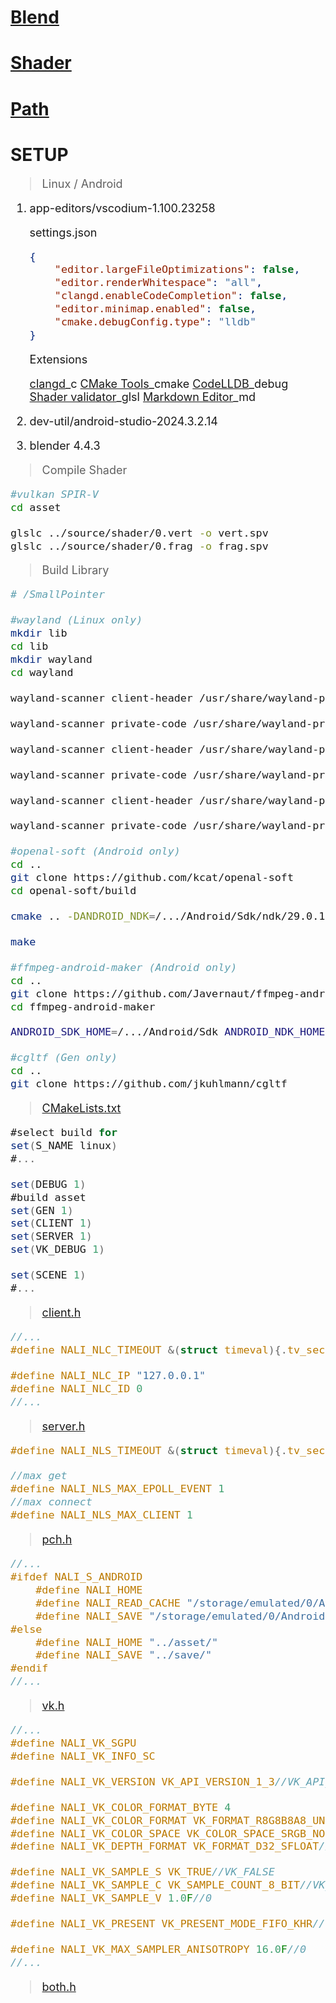# [Blend](source/blend)
# [Shader](source/shader)
# [Path](doc/path.md)
# SETUP
<span style="font-size: large;">

>Linux / Android

1. app-editors/vscodium-1.100.23258

	settings.json
	```json
	{
		"editor.largeFileOptimizations": false,
		"editor.renderWhitespace": "all",
		"clangd.enableCodeCompletion": false,
		"editor.minimap.enabled": false,
		"cmake.debugConfig.type": "lldb"
	}
	```

	Extensions

	[clangd](https://github.com/clangd/vscode-clangd)_c
	[CMake Tools](https://github.com/microsoft/vscode-cmake-tools)_cmake
	[CodeLLDB](https://github.com/vadimcn/codelldb)_debug
	[Shader validator](https://github.com/antaalt/shader-validator)_glsl
	[Markdown Editor](https://github.com/zaaack/vscode-markdown-editor)_md
2. dev-util/android-studio-2024.3.2.14
3. blender 4.4.3
<!-- </span> -->

<!-- ### Scene -->
<!-- <span style="font-size: large;"> -->

>Compile Shader
```bash
#vulkan SPIR-V
cd asset

glslc ../source/shader/0.vert -o vert.spv
glslc ../source/shader/0.frag -o frag.spv
```

>Build Library
```bash
# /SmallPointer

#wayland (Linux only)
mkdir lib
cd lib
mkdir wayland
cd wayland

wayland-scanner client-header /usr/share/wayland-protocols/stable/xdg-shell/xdg-shell.xml xdg-shell-client-protocol.h

wayland-scanner private-code /usr/share/wayland-protocols/stable/xdg-shell/xdg-shell.xml xdg-shell-protocol.c

wayland-scanner client-header /usr/share/wayland-protocols/unstable/pointer-constraints/pointer-constraints-unstable-v1.xml pointer-constraints-unstable-v1.h

wayland-scanner private-code /usr/share/wayland-protocols/unstable/pointer-constraints/pointer-constraints-unstable-v1.xml pointer-constraints-unstable-v1.c

wayland-scanner client-header /usr/share/wayland-protocols/unstable/relative-pointer/relative-pointer-unstable-v1.xml relative-pointer-unstable-v1.h

wayland-scanner private-code /usr/share/wayland-protocols/unstable/relative-pointer/relative-pointer-unstable-v1.xml relative-pointer-unstable-v1.c

#openal-soft (Android only)
cd ..
git clone https://github.com/kcat/openal-soft
cd openal-soft/build

cmake .. -DANDROID_NDK=/.../Android/Sdk/ndk/29.0.13113456 -DCMAKE_TOOLCHAIN_FILE=/.../Android/Sdk/ndk/29.0.13113456/build/cmake/android.toolchain.cmake -DANDROID_ABI=arm64-v8a -DANDROID_STL=c++_static -DANDROID_HOST_TAG=linux-x86_64 -DNDK_CPU_ARM64=ON -DALSOFT_REQUIRE_OPENSL=1

make

#ffmpeg-android-maker (Android only)
cd ..
git clone https://github.com/Javernaut/ffmpeg-android-maker
cd ffmpeg-android-maker

ANDROID_SDK_HOME=/.../Android/Sdk ANDROID_NDK_HOME=/.../Android/Sdk/ndk/29.0.13113456 sh ffmpeg-android-maker.sh

#cgltf (Gen only)
cd ..
git clone https://github.com/jkuhlmann/cgltf
```

>[CMakeLists.txt](CMakeLists.txt)

```c#
#select build for
set(S_NAME linux)
#...

set(DEBUG 1)
#build asset
set(GEN 1)
set(CLIENT 1)
set(SERVER 1)
set(VK_DEBUG 1)

set(SCENE 1)
#...
```

>[client.h](src/network/linux/client/client.h)

```c
//...
#define NALI_NLC_TIMEOUT &(struct timeval){.tv_sec = 5, .tv_usec = 0}

#define NALI_NLC_IP "127.0.0.1"
#define NALI_NLC_ID 0
//...
```
>[server.h](src/network/linux/server/server.h)

```c
#define NALI_NLS_TIMEOUT &(struct timeval){.tv_sec = 5, .tv_usec = 0}

//max get
#define NALI_NLS_MAX_EPOLL_EVENT 1
//max connect
#define NALI_NLS_MAX_CLIENT 1
```

>[pch.h](src/pch.h)

```c
//...
#ifdef NALI_S_ANDROID
	#define NALI_HOME
	#define NALI_READ_CACHE "/storage/emulated/0/Android/data/com.nali.scene/c"
	#define NALI_SAVE "/storage/emulated/0/Android/data/com.nali.scene/save"
#else
	#define NALI_HOME "../asset/"
	#define NALI_SAVE "../save/"
#endif
//...
```

>[vk.h](src/vk/release/vk/vk.h)

```c
//...
#define NALI_VK_SGPU
#define NALI_VK_INFO_SC

#define NALI_VK_VERSION VK_API_VERSION_1_3//VK_API_VERSION_1_0 VK_API_VERSION_1_4

#define NALI_VK_COLOR_FORMAT_BYTE 4
#define NALI_VK_COLOR_FORMAT VK_FORMAT_R8G8B8A8_UNORM
#define NALI_VK_COLOR_SPACE VK_COLOR_SPACE_SRGB_NONLINEAR_KHR
#define NALI_VK_DEPTH_FORMAT VK_FORMAT_D32_SFLOAT//VK_FORMAT_D16_UNORM

#define NALI_VK_SAMPLE_S VK_TRUE//VK_FALSE
#define NALI_VK_SAMPLE_C VK_SAMPLE_COUNT_8_BIT//VK_SAMPLE_COUNT_1_BIT
#define NALI_VK_SAMPLE_V 1.0F//0

#define NALI_VK_PRESENT VK_PRESENT_MODE_FIFO_KHR//VK_PRESENT_MODE_IMMEDIATE_KHR

#define NALI_VK_MAX_SAMPLER_ANISOTROPY 16.0F//0
//...
```

>[both.h](src/loader/both/both.h)

</span>

<!-- ### Collada Parser
<span style="font-size: large;">

>CMakeLists.txt

	#...
	set(COLLADA 1)
	#...

>Edit Model In Blender
1. Apply[Ctrl+A] -> All Transforms
2. One Material One Object
3. Object Name as Outliner
4. Add all Bones to Vertex Groups
5. Data -> Vertex Group Specials -> Sort by Bone Hierarchy
>Export Collada Setting

	Arm
	[/] Export to SL/OpenSim
	Anim
	[/] All Keyed Curves
>Run
1. \>CMake: Debug / create ```C_I``` in ```build```
2. Put ```model.dae``` to ```C_I```
3. \>CMake: Debug
4. Get Raw Data in ```C_O``` without error

</span> -->

<!-- ### LWJGL64
<span style="font-size: large;">

>JVM arguments

	-Dorg.lwjgl.librarypath=/path
	-Dorg.lwjgl3.glfw.libname=/path

</span>

### NALIGL
### NALIAL -->
